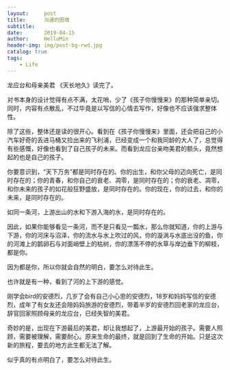 ```yaml
---
layout:     post
title:      沟通的困境
subtitle:   
date:       2019-04-15
author:     HelloMin
header-img: img/post-bg-rwd.jpg
catalog: true
tags:
    - Life
---
```


龙应台和母亲美君
《天长地久》读完了。

对书本身的设计觉得有点不满，太花哨，少了《孩子你慢慢来》的那种简单亲切。同时，内容有点散乱，不过毕竟是以写信的心情去写作，好像也不应该强求整体性。

除了这些，整体还是读的很开心。看到在《孩子你慢慢来》里面，还会把自己的小汽车好奇的丢进马桶又捡出来的飞利浦，已经变成一个和我同龄的大人了，总觉得有些感慨，好像也看到了自己孩子的未来。而看到龙应台亲吻美君的额头，竟然想起的也是自己的孩子。

你要意识到，“天下万务”都是同时存在的。你的出生，和你父母的迈向死亡，是同时存在的；你的青春，和你自己的衰老、凋零，是同时存在的；你的衰老、凋零，和你未来的孩子的如花般狂野盛放，是同时存在的。你的现在，你的过去，和你的未来，是同时存在的。

如同一条河，上游出山的水和下游入海的水，是同时存在的。

因此，如果你能够看见一条河，而不是只看见一瓢水，那么你就知道，你的上游与下游，你的河床与沼泽，你的流水与水上吹过的风，你的漩涡与水底出没的鱼，你的河滩上的鹅卵石与对面峭壁上的枯树，你的漂荡不停的水草与岸边垂下的柳枝，都是你。

因为都是你，所以你就会自然的明白，要怎么对待此生。

也许就是有一种，看到了河的上下游的感觉。

刚学会bird的安德烈，几岁了会有自己小心思的安德烈，18岁和妈妈写信的安德烈，成年了有女友还会陪妈妈旅游的安德烈，带着半岁的安德烈回老家的龙应台，辞官回家照顾母亲的龙应台，已经失智的美君。

奇妙的是，出现在下游最后的美君，却让我想起了，上游最开始的孩子。需要人照顾，需要被理解，需要耐心。原来生命的最终，就是回到了生命的开始。只是这次新的旅程，要去的地方此生都无法了解。

似乎真的有点明白了，要怎么对待此生。
